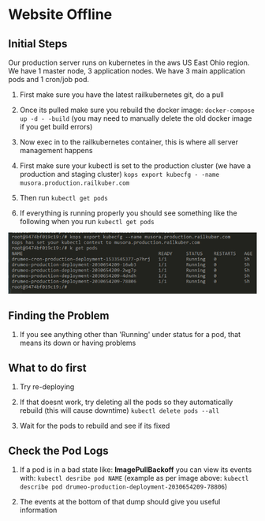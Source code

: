 Website Offline
=

Initial Steps
-

Our production server runs on kubernetes in the aws US East Ohio region. We have 1 master node, 3 application nodes. We have 3 main application pods and 1 cron/job pod.

1.  First make sure you have the latest railkubernetes git, do a pull

1.  Once its pulled make sure you rebuild the docker image: `docker-compose up -d - -build` (you may need to manually delete the old docker image if you get build errors)
1.  Now exec in to the railkubernetes container, this is where all server management happens
1.  First make sure your kubectl is set to the production cluster (we have a production and staging cluster) `kops export kubecfg - -name musora.production.railkuber.com`
1.  Then run `kubectl get pods`
1.  If everything is running properly you should see something like the following when you run `kubectl get pods`

![](../../../images/website-offline-ex.gif)

Finding the Problem
-

1. If you see anything other than 'Running' under status for a pod, that means its down or having problems

What to do first
-
1. Try re-deploying

1. If that doesnt work, try deleting all the pods so they automatically rebuild (this will cause downtime) `kubectl delete pods --all`
1. Wait for the pods to rebuild and see if its fixed

Check the Pod Logs
-

1.  If a pod is in a bad state like: **ImagePullBackoff** you can view its events with: `kubectl desribe pod NAME` (example as per image above: `kubectl describe pod drumeo-production-deployment-2030654209-78806`)

1. The events at the bottom of that dump should give you useful information
